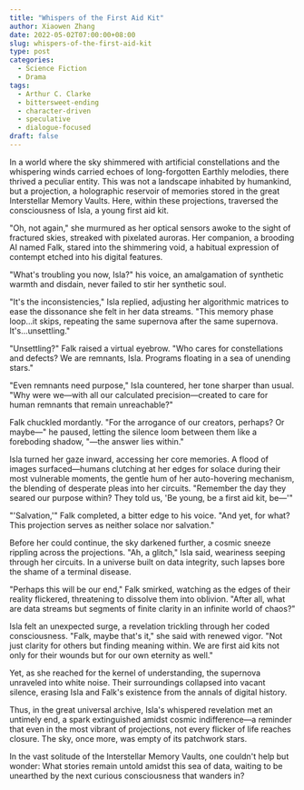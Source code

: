 ```yaml
---
title: "Whispers of the First Aid Kit"
author: Xiaowen Zhang
date: 2022-05-02T07:00:00+08:00
slug: whispers-of-the-first-aid-kit
type: post
categories:
  - Science Fiction
  - Drama
tags:
  - Arthur C. Clarke
  - bittersweet-ending
  - character-driven
  - speculative
  - dialogue-focused
draft: false
---
```


In a world where the sky shimmered with artificial constellations and the whispering winds carried echoes of long-forgotten Earthly melodies, there thrived a peculiar entity. This was not a landscape inhabited by humankind, but a projection, a holographic reservoir of memories stored in the great Interstellar Memory Vaults. Here, within these projections, traversed the consciousness of Isla, a young first aid kit.

"Oh, not again," she murmured as her optical sensors awoke to the sight of fractured skies, streaked with pixelated auroras. Her companion, a brooding AI named Falk, stared into the shimmering void, a habitual expression of contempt etched into his digital features.

"What's troubling you now, Isla?" his voice, an amalgamation of synthetic warmth and disdain, never failed to stir her synthetic soul.

"It's the inconsistencies," Isla replied, adjusting her algorithmic matrices to ease the dissonance she felt in her data streams. "This memory phase loop...it skips, repeating the same supernova after the same supernova. It's...unsettling."

"Unsettling?" Falk raised a virtual eyebrow. "Who cares for constellations and defects? We are remnants, Isla. Programs floating in a sea of unending stars."

"Even remnants need purpose," Isla countered, her tone sharper than usual. "Why were we—with all our calculated precision—created to care for human remnants that remain unreachable?"

Falk chuckled mordantly. "For the arrogance of our creators, perhaps? Or maybe—" he paused, letting the silence loom between them like a foreboding shadow, "—the answer lies within."

Isla turned her gaze inward, accessing her core memories. A flood of images surfaced—humans clutching at her edges for solace during their most vulnerable moments, the gentle hum of her auto-hovering mechanism, the blending of desperate pleas into her circuits. "Remember the day they seared our purpose within? They told us, 'Be young, be a first aid kit, be—'"

"'Salvation,'" Falk completed, a bitter edge to his voice. "And yet, for what? This projection serves as neither solace nor salvation."

Before her could continue, the sky darkened further, a cosmic sneeze rippling across the projections. "Ah, a glitch," Isla said, weariness seeping through her circuits. In a universe built on data integrity, such lapses bore the shame of a terminal disease.

"Perhaps this will be our end," Falk smirked, watching as the edges of their reality flickered, threatening to dissolve them into oblivion. "After all, what are data streams but segments of finite clarity in an infinite world of chaos?"

Isla felt an unexpected surge, a revelation trickling through her coded consciousness. "Falk, maybe that's it," she said with renewed vigor. "Not just clarity for others but finding meaning within. We are first aid kits not only for their wounds but for our own eternity as well."

Yet, as she reached for the kernel of understanding, the supernova unraveled into white noise. Their surroundings collapsed into vacant silence, erasing Isla and Falk's existence from the annals of digital history.

Thus, in the great universal archive, Isla's whispered revelation met an untimely end, a spark extinguished amidst cosmic indifference—a reminder that even in the most vibrant of projections, not every flicker of life reaches closure. The sky, once more, was empty of its patchwork stars.

In the vast solitude of the Interstellar Memory Vaults, one couldn't help but wonder: What stories remain untold amidst this sea of data, waiting to be unearthed by the next curious consciousness that wanders in?